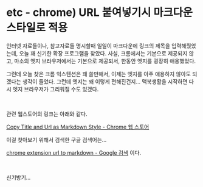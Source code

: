 #  etc - chrome) URL 붙여넣기시 마크다운스타일로 적용

인터넷 자료들이나, 참고자료들 명시할때 일일이 마크다운에 링크의 제목을 입력해줬었는데, 오늘 꽤 신기한 확장 프로그램을 찾았다. 사실, 크롬에서는 기본으로 제공되지 않고, 마소의 엣지 브라우저에서는 기본으로 제공되서, 한동안 엣지를 굉장히 애용했었다.<br>

그런데 오늘 찾은 크롬 익스텐션은 꽤 쓸만해서, 이제는 엣지를 아주 애용하지 않아도 되겠다는 생각이 들었다. 그런데 엣지는 왜 이렇게 편해진건지... 맥북생활을 시작하면 다시 엣지 브라우저가 그리워질 수도 있겠다.<br>

<br>

관련 웹스토어의 링크는 아래와 같다.<br>

[Copy Title and Url as Markdown Style - Chrome 웹 스토어](https://chrome.google.com/webstore/detail/copy-title-and-url-as-mar/fpmbiocnfbjpajgeaicmnjnnokmkehil/related)<br>

이걸 찾아보기 위해서 검색한 구글 검색어는... <br>

[chrome extension url to markdown - Google 검색](https://www.google.com/search?q=chrome+extension+url+to+markdown&oq=chrome+extension+url+to+markdown&aqs=chrome..69i57j33i160l2.16345j0j1&sourceid=chrome&ie=UTF-8#bsht=CgRmYnNtEgIIBA) 이다.<br>

<br>

신기방기...